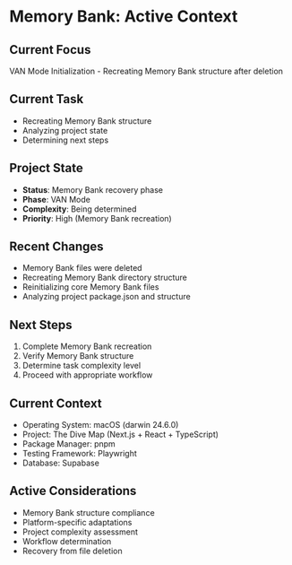 # Memory Bank: Active Context

## Current Focus
VAN Mode Initialization - Recreating Memory Bank structure after deletion

## Current Task
- Recreating Memory Bank structure
- Analyzing project state
- Determining next steps

## Project State
- **Status**: Memory Bank recovery phase
- **Phase**: VAN Mode
- **Complexity**: Being determined
- **Priority**: High (Memory Bank recreation)

## Recent Changes
- Memory Bank files were deleted
- Recreating Memory Bank directory structure
- Reinitializing core Memory Bank files
- Analyzing project package.json and structure

## Next Steps
1. Complete Memory Bank recreation
2. Verify Memory Bank structure
3. Determine task complexity level
4. Proceed with appropriate workflow

## Current Context
- Operating System: macOS (darwin 24.6.0)
- Project: The Dive Map (Next.js + React + TypeScript)
- Package Manager: pnpm
- Testing Framework: Playwright
- Database: Supabase

## Active Considerations
- Memory Bank structure compliance
- Platform-specific adaptations
- Project complexity assessment
- Workflow determination
- Recovery from file deletion
